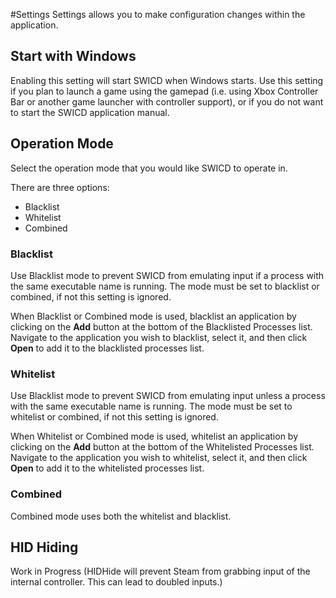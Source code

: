 #Settings
Settings allows you to make configuration changes within the application.

## Start with Windows
Enabling this setting will start SWICD when Windows starts.  Use this setting if you plan to launch a game using the gamepad (i.e. using Xbox Controller Bar or another game launcher with controller support), or if you do not want to start the SWICD application manual.  

## Operation Mode
Select the operation mode that you would like SWICD to operate in.  

There are three options: 
* Blacklist
* Whitelist
* Combined

### Blacklist
Use Blacklist mode to prevent SWICD from emulating input if a process with the same executable name is running. The mode must be set to blacklist or combined, if not this setting is ignored.

When Blacklist or Combined mode is used, blacklist an application by clicking on the **Add** button at the bottom of the Blacklisted Processes list.  Navigate to the application you wish to blacklist, select it, and then click **Open** to add it to the blacklisted processes list.

### Whitelist 
Use Blacklist mode to prevent SWICD from emulating input unless a process with the same executable name is running. The mode must be set to whitelist or combined, if not this setting is ignored.

When Whitelist or Combined mode is used, whitelist an application by clicking on the **Add** button at the bottom of the Whitelisted Processes list.  Navigate to the application you wish to whitelist, select it, and then click **Open** to add it to the whitelisted processes list.

### Combined
Combined mode uses both the whitelist and blacklist.

## HID Hiding
Work in Progress (HIDHide will prevent Steam from grabbing input of the internal controller. This can lead to doubled inputs.)
